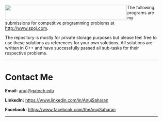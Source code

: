 <a href="http://www.spoj.com/"><img src="http://stx1.spoj.com/gfx/2015e.png" align="left" height="50" width="400" ></a>

The following programs are my submissions for competitive programming problems at http://www.spoj.com. 

The repository is mostly for private storage purposes but please feel free to use these solutions as references for your own solutions. All solutions are written in C++ and have successfully passed all sub-tasks for their respective problems.

---

# Contact Me

**Email:** anuj@gatech.edu

**LinkedIn:** https://www.linkedin.com/in/AnujSaharan

**Facebook:** https://www.facebook.com/theAnujSaharan

---
